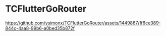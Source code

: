 # TCFlutterGoRouter 


https://github.com/ysimonx/TCFlutterGoRouter/assets/1449867/ff6ce389-844c-4aa8-99b6-a0bed35b872f



